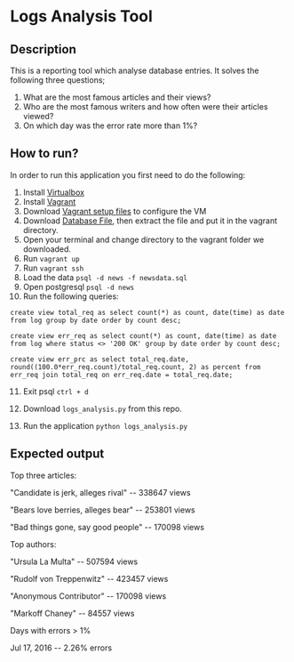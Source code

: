 # Logs Analysis Tool

## Description
This is a reporting tool which analyse database entries. It solves the following three questions;

1. What are the most famous articles and their views?
2. Who are the most famous writers and how often were their articles viewed?
3. On which day was the error rate more than 1%?

## How to run?
In order to run this application you first need to do the following:

1. Install [Virtualbox](https://www.virtualbox.org/wiki/Downloads "Virtualbox")
2. Install [Vagrant](https://www.vagrantup.com/downloads.html "Vagrant")
3. Download [Vagrant setup files](https://github.com/udacity/fullstack-nanodegree-vm)
to configure the VM
4. Download [Database File](https://d17h27t6h515a5.cloudfront.net/topher/2016/August/57b5f748_newsdata/newsdata.zip), then extract the file and put it in the vagrant directory.
5. Open your terminal and change directory to the vagrant folder we downloaded.
6. Run `vagrant up`
7. Run `vagrant ssh`
8. Load the data `psql -d news -f newsdata.sql`
9. Open postgresql `psql -d news`
10. Run the following queries:

`create view total_req as select count(*) as count, date(time) as date from log group by date order by count desc;`

`create view err_req as select count(*) as count, date(time) as date from log where status <> '200 OK' group by date order by count desc;`

`create view err_prc as select total_req.date, round((100.0*err_req.count)/total_req.count, 2) as percent from err_req join total_req on err_req.date = total_req.date;`

11. Exit psql `ctrl + d`

12. Download `logs_analysis.py` from this repo.

13. Run the application `python logs_analysis.py`

## Expected output
Top three articles:

"Candidate is jerk, alleges rival" -- 338647 views

"Bears love berries, alleges bear" -- 253801 views

"Bad things gone, say good people" -- 170098 views


Top authors:

"Ursula La Multa" -- 507594 views

"Rudolf von Treppenwitz" -- 423457 views

"Anonymous Contributor" -- 170098 views

"Markoff Chaney" -- 84557 views


Days with errors > 1%

Jul 17, 2016 -- 2.26% errors
